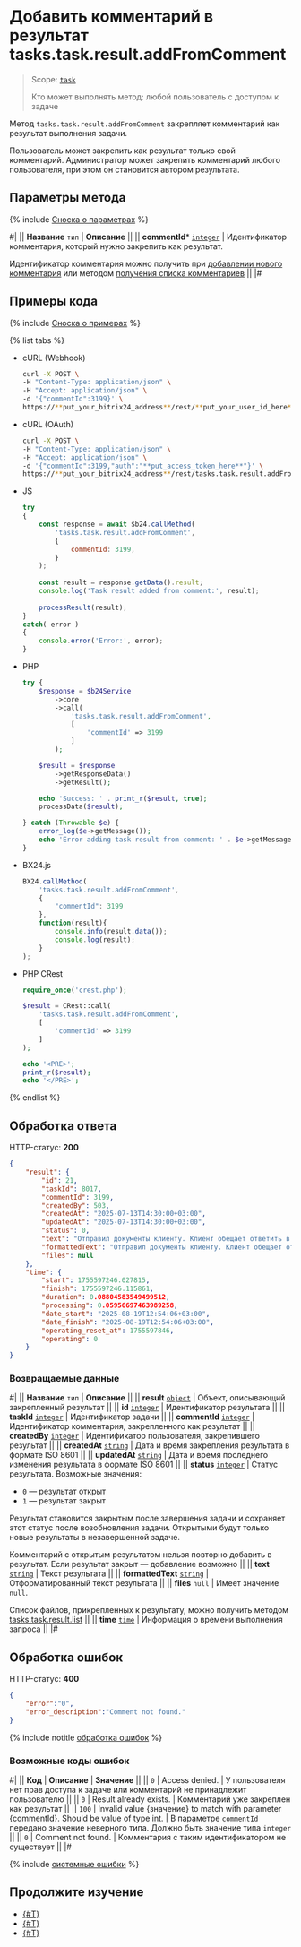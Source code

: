 # Добавить комментарий в результат tasks.task.result.addFromComment

> Scope: [`task`](../../scopes/permissions.md)
>
> Кто может выполнять метод: любой пользователь с доступом к задаче

Метод `tasks.task.result.addFromComment` закрепляет комментарий как результат выполнения задачи. 

Пользователь может закрепить как результат только свой комментарий. Администратор может закрепить комментарий любого пользователя, при этом он становится автором результата.

## Параметры метода

{% include [Сноска о параметрах](../../../_includes/required.md) %}

#|
|| **Название**
`тип` | **Описание** ||
|| **commentId***
[`integer`](../../data-types.md) | Идентификатор комментария, который нужно закрепить как результат. 

Идентификатор комментария можно получить при [добавлении нового комментария](../comment-item/task-comment-item-add.md) или методом [получения списка комментариев](../comment-item/task-comment-item-get-list.md) ||
|#

## Примеры кода

{% include [Сноска о примерах](../../../_includes/examples.md) %}

{% list tabs %}

- cURL (Webhook)

    ```bash
    curl -X POST \
    -H "Content-Type: application/json" \
    -H "Accept: application/json" \
    -d '{"commentId":3199}' \
    https://**put_your_bitrix24_address**/rest/**put_your_user_id_here**/**put_your_webhook_here**/tasks.task.result.addFromComment
    ```

- cURL (OAuth)

    ```bash
    curl -X POST \
    -H "Content-Type: application/json" \
    -H "Accept: application/json" \
    -d '{"commentId":3199,"auth":"**put_access_token_here**"}' \
    https://**put_your_bitrix24_address**/rest/tasks.task.result.addFromComment
    ```

- JS

    ```javascript
    try
    {
        const response = await $b24.callMethod(
            'tasks.task.result.addFromComment',
            {
                commentId: 3199,
            }
        );
        
        const result = response.getData().result;
        console.log('Task result added from comment:', result);
        
        processResult(result);
    }
    catch( error )
    {
        console.error('Error:', error);
    }
    ```

- PHP

    ```php
    try {
        $response = $b24Service
            ->core
            ->call(
                'tasks.task.result.addFromComment',
                [
                    'commentId' => 3199
                ]
            );

        $result = $response
            ->getResponseData()
            ->getResult();

        echo 'Success: ' . print_r($result, true);
        processData($result);

    } catch (Throwable $e) {
        error_log($e->getMessage());
        echo 'Error adding task result from comment: ' . $e->getMessage();
    }
    ```

- BX24.js

    ```js
    BX24.callMethod(
        'tasks.task.result.addFromComment',
        {
            "commentId": 3199
        },
        function(result){
            console.info(result.data());
            console.log(result);
        }
    );
    ```

- PHP CRest

    ```php
    require_once('crest.php');

    $result = CRest::call(
        'tasks.task.result.addFromComment',
        [
            'commentId' => 3199
        ]
    );

    echo '<PRE>';
    print_r($result);
    echo '</PRE>';
    ```

{% endlist %}

## Обработка ответа

HTTP-статус: **200**

```json
{
    "result": {
        "id": 21,
        "taskId": 8017,
        "commentId": 3199,
        "createdBy": 503,
        "createdAt": "2025-07-13T14:30:00+03:00",
        "updatedAt": "2025-07-13T14:30:00+03:00",
        "status": 0,
        "text": "Отправил документы клиенту. Клиент обещает ответить в [B]понедельник[\/B].",
        "formattedText": "Отправил документы клиенту. Клиент обещает ответить в \u003Cb\u003Eпонедельник\u003C\/b\u003E.",
        "files": null
    },
    "time": {
        "start": 1755597246.027815,
        "finish": 1755597246.115861,
        "duration": 0.08804583549499512,
        "processing": 0.05956697463989258,
        "date_start": "2025-08-19T12:54:06+03:00",
        "date_finish": "2025-08-19T12:54:06+03:00",
        "operating_reset_at": 1755597846,
        "operating": 0
    }
}
```

### Возвращаемые данные

#|
|| **Название**
`тип` | **Описание** ||
|| **result**
[`object`](../../data-types.md) | Объект, описывающий закрепленный результат ||
|| **id**
[`integer`](../../data-types.md) | Идентификатор результата ||
|| **taskId**
[`integer`](../../data-types.md) | Идентификатор задачи ||
|| **commentId**
[`integer`](../../data-types.md) | Идентификатор комментария, закрепленного как результат ||
|| **createdBy**
[`integer`](../../data-types.md) | Идентификатор пользователя, закрепившего результат ||
|| **createdAt**
[`string`](../../data-types.md) | Дата и время закрепления результата в формате ISO 8601 ||
|| **updatedAt**
[`string`](../../data-types.md) | Дата и время последнего изменения результата в формате ISO 8601 ||
|| **status**
[`integer`](../../data-types.md) | Статус результата. Возможные значения:
- `0` — результат открыт
- `1` — результат закрыт

Результат становится закрытым после завершения задачи и сохраняет этот статус после возобновления задачи. Открытыми будут только новые результаты в незавершенной задаче.

Комментарий с открытым результатом нельзя повторно добавить в результат. Если результат закрыт — добавление возможно
 ||
|| **text**
[`string`](../../data-types.md) | Текст результата ||
|| **formattedText**
[`string`](../../data-types.md) | Отформатированный текст результата ||
|| **files**
`null` | Имеет значение `null`. 

Список файлов, прикрепленных к результату, можно получить методом [tasks.task.result.list](./tasks-task-result-list.md) ||
|| **time**
[`time`](../../data-types.md#time) | Информация о времени выполнения запроса ||
|#

## Обработка ошибок

HTTP-статус: **400**

```json
{
    "error":"0",
    "error_description":"Comment not found."
}
```

{% include notitle [обработка ошибок](../../../_includes/error-info.md) %}

### Возможные коды ошибок

#|
|| **Код** | **Описание** | **Значение** ||
|| `0` | Access denied. | У пользователя нет прав доступа к задаче или комментарий не принадлежит пользователю ||
|| `0` | Result already exists. | Комментарий уже закреплен как результат ||
|| `100` | Invalid value {значение} to match with parameter {commentId}. Should be value of type int. | В параметре `commentId` передано значение неверного типа. Должно быть значение типа `integer` ||
|| `0` | Comment not found. | Комментария с таким идентификатором не существует ||
|#

{% include [системные ошибки](../../../_includes/system-errors.md) %}

## Продолжите изучение

- [{#T}](./index.md)
- [{#T}](./tasks-task-result-list.md)
- [{#T}](./tasks-task-result-delete-from-comment.md)